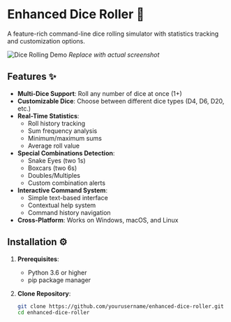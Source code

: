 # Enhanced Dice Roller 🎲

A feature-rich command-line dice rolling simulator with statistics tracking and customization options.

![Dice Rolling Demo](https://via.placeholder.com/600x400.png?text=Dice+Roller+Demo) *Replace with actual screenshot*

## Features ✨

- **Multi-Dice Support**: Roll any number of dice at once (1+)
- **Customizable Dice**: Choose between different dice types (D4, D6, D20, etc.)
- **Real-Time Statistics**:
  - Roll history tracking
  - Sum frequency analysis
  - Minimum/maximum sums
  - Average roll value
- **Special Combinations Detection**:
  - Snake Eyes (two 1s)
  - Boxcars (two 6s)
  - Doubles/Multiples
  - Custom combination alerts
- **Interactive Command System**:
  - Simple text-based interface
  - Contextual help system
  - Command history navigation
- **Cross-Platform**: Works on Windows, macOS, and Linux

## Installation ⚙️

1. **Prerequisites**:
   - Python 3.6 or higher
   - pip package manager

2. **Clone Repository**:
   ```bash
   git clone https://github.com/yourusername/enhanced-dice-roller.git
   cd enhanced-dice-roller
